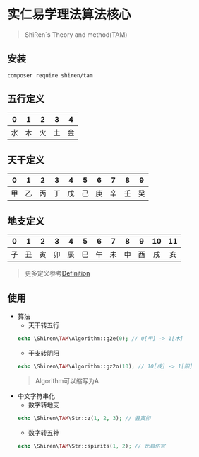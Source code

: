 # 实仁易学理法算法核心
> ShiRen`s Theory and method(TAM)

## 安装

```shell
composer require shiren/tam
```

## 五行定义

|  0    |  1    |  2    |  3    |  4    |
| :---: | :---: | :---: | :---: | :---: |
|  水   |  木    |  火   |  土   |  金   |

## 天干定义

|0|1|2|3|4|5|6|7|8|9|
| :---: | :---: | :---: | :---: | :---: | :---: | :---: | :---: | :---: | :---: |
|甲|乙|丙|丁|戊|己|庚|辛|壬|癸|


## 地支定义

|0|1|2|3|4|5|6|7|8|9|10|11|
| :---: | :---: | :---: | :---: | :---: | :---: | :---: | :---: | :---: | :---: | :---: | :---: |
|子|丑|寅|卯|辰|巳|午|未|申|酉|戌|亥|

> 更多定义参考[Definition](./src/Definition.php)

## 使用
  - 算法
    - 天干转五行
    ```php
    echo \Shiren\TAM\Algorithm::g2e(0); // 0[甲] -> 1[木]
    ```
    - 干支转阴阳
    ```php
    echo \Shiren\TAM\Algorithm::gz2o(10); // 10[戌] -> 1[阳]
    ```
    > Algorithm可以缩写为A
  - 中文字符串化
    - 数字转地支
    ```php
    echo \Shiren\TAM\Str::z(1, 2, 3); // 丑寅卯
    ```
      - 数字转五神
    ```php
    echo \Shiren\TAM\Str::spirits(1, 2); // 比肩伤官
    ```